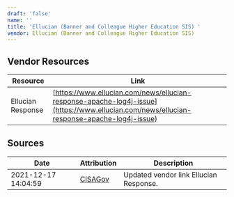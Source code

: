 ```yaml
---
draft: 'false'
name: ''
title: 'Ellucian (Banner and Colleague Higher Education SIS) '
vendor: Ellucian (Banner and Colleague Higher Education SIS)
---
```


## Vendor Resources
| Resource | Link |
| --- | --- |
| Ellucian Response | [https://www.ellucian.com/news/ellucian-response-apache-log4j-issue](https://www.ellucian.com/news/ellucian-response-apache-log4j-issue) |



## Sources
| Date | Attribution | Description |
| --- | --- | --- |
| 2021-12-17 14:04:59 | [CISAGov](https://raw.githubusercontent.com/cisagov/log4j-affected-db/develop/README.md) | Updated vendor link Ellucian Response.  |
